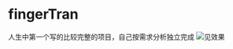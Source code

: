 # fingerTran
人生中第一个写的比较完整的项目，自己按需求分析独立完成
![见效果](https://github.com/lwiosbystep/fingerTran/blob/master/xiaoguo/xiaoguo.gif)
